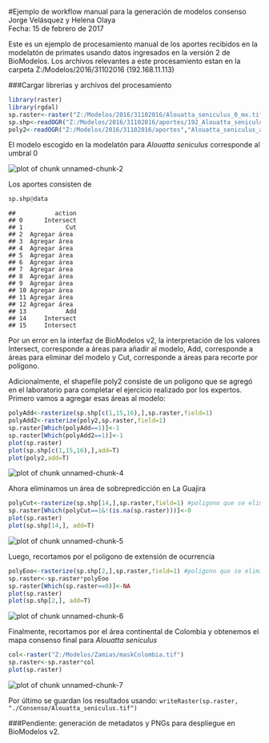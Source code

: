 #Ejemplo de workflow manual para la generación de modelos consenso
Jorge Velásquez y Helena Olaya  
Fecha: 15 de febrero de 2017

Este es un ejemplo de procesamiento manual de los aportes recibidos en la modelatón de primates usando datos ingresados en la versión 2 de BioModelos. Los archivos relevantes a este procesamiento estan en la carpeta Z:/Modelos/2016/31102016 (192.168.11.113)

###Cargar librerias y archivos del procesamiento

```r
library(raster)
library(rgdal)
sp.raster<-raster("Z:/Modelos/2016/31102016/Alouatta_seniculus_0_mx.tif") 
sp.shp<-readOGR("Z:/Modelos/2016/31102016/aportes/192_Alouatta_seniculus_03112016_6_umbral0.geojson","OGRGeoJSON",verbose=FALSE)
poly2<-readOGR("Z:/Modelos/2016/31102016/aportes","Alouatta_seniculus_add_HO", verbose=FALSE)
```

El modelo escogido en la modelatón para *Alouatta seniculus* corresponde al umbral 0

![plot of chunk unnamed-chunk-2](figure/unnamed-chunk-2-1.png)

Los aportes consisten de


```r
sp.shp@data
```

```
##           action
## 0      Intersect
## 1            Cut
## 2  Agregar área
## 3  Agregar área
## 4  Agregar área
## 5  Agregar área
## 6  Agregar área
## 7  Agregar área
## 8  Agregar área
## 9  Agregar área
## 10 Agregar área
## 11 Agregar área
## 12 Agregar área
## 13           Add
## 14     Intersect
## 15     Intersect
```

Por un error en la interfaz de BioModelos v2, la interpretación de los valores Intersect, corresponde a áreas para añadir al modelo, Add, corresponde a áreas para eliminar del modelo y Cut, corresponde a áreas para recorte por polígono.

Adicionalmente, el shapefile poly2 consiste de un polígono que se agregó en el laboratorio para completar el ejercicio realizado por los expertos. Primero vamos a agregar esas áreas al modelo:


```r
polyAdd<-rasterize(sp.shp[c(1,15,16),],sp.raster,field=1) 
polyAdd2<-rasterize(poly2,sp.raster,field=1) 
sp.raster[Which(polyAdd==1)]<-1
sp.raster[Which(polyAdd2==1)]<-1
plot(sp.raster)
plot(sp.shp[c(1,15,16),],add=T)
plot(poly2,add=T)
```

![plot of chunk unnamed-chunk-4](figure/unnamed-chunk-4-1.png)

Ahora eliminamos un área de sobrepredicción en La Guajira

```r
polyCut<-rasterize(sp.shp[14,],sp.raster,field=1) #poligono que se elimina del modelo
sp.raster[Which(polyCut==1&!(is.na(sp.raster)))]<-0
plot(sp.raster)
plot(sp.shp[14,], add=T)
```

![plot of chunk unnamed-chunk-5](figure/unnamed-chunk-5-1.png)

Luego, recortamos por el poligono de extensión de ocurrencia

```r
polyEoo<-rasterize(sp.shp[2,],sp.raster,field=1) #poligono que se elimina del modelo
sp.raster<-sp.raster*polyEoo
sp.raster[Which(sp.raster==0)]<-NA
plot(sp.raster)
plot(sp.shp[2,], add=T)
```

![plot of chunk unnamed-chunk-6](figure/unnamed-chunk-6-1.png)

Finalmente, recortamos por el área continental de Colombia y obtenemos el mapa consenso final para *Alouatta seniculus*


```r
col<-raster("Z:/Modelos/Zamias/maskColombia.tif")
sp.raster<-sp.raster*col
plot(sp.raster)
```

![plot of chunk unnamed-chunk-7](figure/unnamed-chunk-7-1.png)

Por último se guardan los resultados usando: `writeRaster(sp.raster, "./Consenso/Alouatta_seniculus.tif")`

###Pendiente: generación de metadatos y PNGs para despliegue en BioModelos v2.

